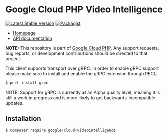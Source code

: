 # Google Cloud PHP Video Intelligence

[![Latest Stable Version](https://poser.pugx.org/google/cloud-videointelligence/v/stable)](https://packagist.org/packages/google/cloud-videointelligence) [![Packagist](https://img.shields.io/packagist/dm/google/cloud-videointelligence.svg)](https://packagist.org/packages/google/cloud-videointelligence)

* [Homepage](http://googlecloudplatform.github.io/google-cloud-php)
* [API documentation](http://googlecloudplatform.github.io/google-cloud-php/#/docs/cloud-videointelligence/latest/readme)

**NOTE:** This repository is part of [Google Cloud PHP](https://github.com/googlecloudplatform/google-cloud-php). Any
support requests, bug reports, or development contributions should be directed to
that project.

This client supports transport over gRPC. In order to enable gRPC support please make sure to install and enable
the gRPC extension through PECL:

```sh
$ pecl install grpc
```

NOTE: Support for gRPC is currently at an Alpha quality level, meaning it is still
a work in progress and is more likely to get backwards-incompatible updates.

## Installation

```
$ composer require google/cloud-videointelligence
```
